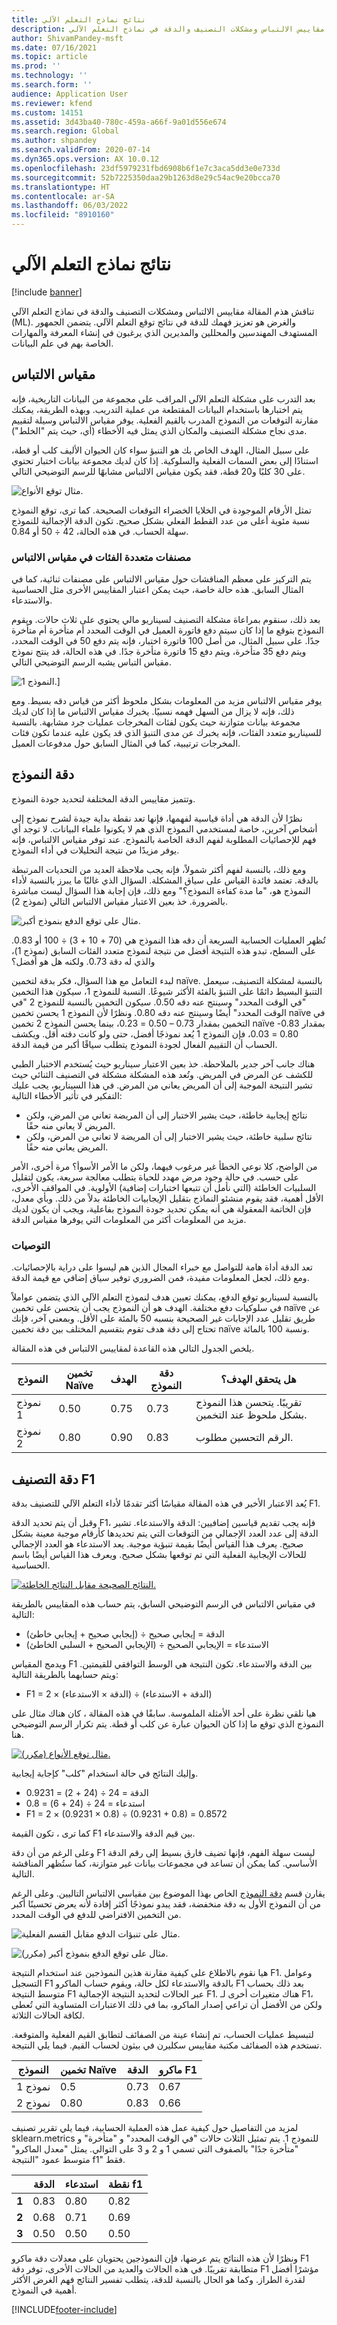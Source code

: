 ```yaml
---
title: نتائج نماذج التعلم الآلي
description: تناقش هذم المقالة مقاييس الالتباس ومشكلات التصنيف والدقة في نماذج التعلم الآلي (ML). والغرض هو تعزيز فهمك للدقة في نتائج توقع التعلم الآلي.
author: ShivamPandey-msft
ms.date: 07/16/2021
ms.topic: article
ms.prod: ''
ms.technology: ''
ms.search.form: ''
audience: Application User
ms.reviewer: kfend
ms.custom: 14151
ms.assetid: 3d43ba40-780c-459a-a66f-9a01d556e674
ms.search.region: Global
ms.author: shpandey
ms.search.validFrom: 2020-07-14
ms.dyn365.ops.version: AX 10.0.12
ms.openlocfilehash: 23df5979231fbd6908b6f1e7c3aca5dd3e0e733d
ms.sourcegitcommit: 52b7225350daa29b1263d8e29c54ac9e20bcca70
ms.translationtype: HT
ms.contentlocale: ar-SA
ms.lasthandoff: 06/03/2022
ms.locfileid: "8910160"
---
```

# <a name="results-of-machine-learning-models"></a>نتائج نماذج التعلم الآلي

[!include [banner](../includes/banner.md)]

تناقش هذم المقالة مقاييس الالتباس ومشكلات التصنيف والدقة في نماذج التعلم الآلي (ML). والغرض هو تعزيز فهمك للدقة في نتائج توقع التعلم الآلي. يتضمن الجمهور المستهدف المهندسين والمحللين والمديرين الذي يرغبون في إنشاء المعرفة والمهارات الخاصة بهم في علم البيانات.

## <a name="confusion-matrix"></a>مقياس الالتباس
بعد التدرب على مشكلة التعلم الآلي المراقب على مجموعة من البيانات التاريخية، فإنه يتم اختبارها باستخدام البيانات المقتطعة من عملية التدريب. وبهذه الطريقة، يمكنك مقارنة التوقعات من النموذج المدرب بالقيم الفعلية. يوفر مقياس الالتباس وسيلة لتقييم مدى نجاح مشكلة التصنيف والمكان الذي يمثل فيه الأخطاء (أي، حيث يتم "الخلط").

على سبيل المثال، الهدف الخاص بك هو التنبؤ سواء كان الحيوان الأليف كلب أو قطة، استنادًا إلى بعض السمات الفعلية والسلوكية. إذا كان لديك مجموعة بيانات اختبار تحتوي على 30 كلبًا و20 قطة، فقد يكون مقياس الالتباس مشابهًا للرسم التوضيحي التالي.

![مثال توقع الأنواع.](media/species-prediction-matrix.png)

تمثل الأرقام الموجودة في الخلايا الخضراء التوقعات الصحيحة. كما ترى، توقع النموذج نسبة مئوية أعلى من عدد القطط الفعلي بشكل صحيح. تكون الدقة الإجمالية للنموذج سهلة الحساب. في هذه الحالة، 42 ÷ 50 أو 0.84.

### <a name="multi-class-classifiers-in-a-confusion-matrix"></a>مصنفات متعددة الفئات في مقياس الالتباس

يتم التركيز على معظم المناقشات حول مقياس الالتباس على مصنفات ثنائية، كما في المثال السابق. هذه حالة خاصة، حيث يمكن اعتبار المقاييس الأخرى مثل الحساسية والاستدعاء.

بعد ذلك، سنقوم بمراعاة مشكلة التصنيف لسيناريو مالي يحتوي على ثلاث حالات. ويقوم النموذج بتوقع ما إذا كان سيتم دفع فاتورة العميل في الوقت المحدد أم متأخرة أم متأخرة جدًا. على سبيل المثال، من أصل 100 فاتورة اختبار، فإنه يتم دفع 50 في الوقت المحدد، ويتم دفع 35 متأخرة، ويتم دفع 15 فاتورة متأخرة جدًا. في هذه الحالة، قد ينتج نموذج مقياس التباس يشبه الرسم التوضيحي التالي.

![النموذج 1.](media/payment-prediction-matrix.png)]

يوفر مقياس الالتباس مزيد من المعلومات بشكل ملحوظ أكثر من قياس دقه بسيط. ومع ذلك، فإنه لا يزال من السهل فهمه نسبيًا. يخبرك مقياس الالتباس ما إذا كان لديك مجموعة بيانات متوازنة حيث يكون لفئات المخرجات عمليات جرد مشابهة. بالنسبة للسيناريو متعدد الفئات، فإنه يخبرك عن مدى التنبؤ الذي قد يكون عليه عندما تكون فئات المخرجات ترتيبية، كما في المثال السابق حول مدفوعات العميل.

## <a name="model-accuracy"></a>دقة النموذج 
وتتميز مقاييس الدقة المختلفة لتحديد جودة النموذج. 

نظرًا لأن الدقة هي أداة قياسية لفهمها، فإنها تعد نقطة بداية جيدة لشرح نموذج إلى أشخاص آخرين، خاصة لمستخدمي النموذج الذي هم لا يكونوا علماء البيانات. لا توجد أي فهم للإحصائيات المطلوبة لفهم الدقة الخاصة بالنموذج. عند توفر مقياس الالتباس، فإنه يوفر مزيدًا من نتيجة التحليلات في أداء النموذج.

ومع ذلك، بالنسبة لفهم أكثر شمولاً، فإنه يجب ملاحظة العديد من التحديات المرتبطة بالدقة. تعتمد فائدة القياس على سياق المشكلة. السؤال الذي غالبًا ما يبرز بالنسبة لأداء النموذج هو، "ما مدة كفاءة النموذج؟" ومع ذلك، فإن إجابة هذا السؤال ليست مباشرة بالضرورة. خذ بعين الاعتبار مقياس الالتباس التالي (نموذج 2).

![مثال على توقع الدفع بنموذج أكبر.](media/payment-prediction-matrix-2.png)

تُظهر العمليات الحسابية السريعة أن دقه هذا النموذج هي (70 + 10 + 3) ÷ 100 أو 0.83. على السطح، تبدو هذه النتيجة أفضل من نتيجة لنموذج متعدد الفئات السابق (نموذج 1)، والذي له دقة 0.73. ولكنه هل هو أفضل؟

لبدء التعامل مع هذا السؤال، فكر بدقة لتخمين naïve. بالنسبة لمشكلة التصنيف، سيعمل التنبؤ البسيط دائمًا على التنبؤ بالفئة الأكثر شيوعًا. النسبة للنموذج 1، سيكون هذا التخمين "في الوقت المحدد" وسينتج عنه دقه 0.50. سيكون التخمين بالنسبة للنموذج 2 "في الوقت المحدد" أيضًا وسينتج عنه دقه 0.80. ونظرًا لأن النموذج 1 يحسن تخمين naïve في التخمين بمقدار 0.73 – 0.50 = 0.23، بينما يحسن النموذج 2 تخمين naïve بمقدار 0.83-0.80 = 0.03، فإن النموذج 1 يُعد نموذجًا أفضل، حتى ولو كانت دقته أقل. ويكشف الحساب أن التقييم الفعال لجودة النموذج يتطلب سياقًا أكبر من قيمة الدقة.

هناك جانب آخر جدير بالملاحظة. خذ بعين الاعتبار سيناريو حيث يُستخدم الاختبار الطبي للكشف عن المرض في المريض. وتُعد هذه المشكلة مشكلة في التصنيف الثنائي حيث تشير النتيجة الموجبة إلى أن المريض يعاني من المرض. في هذا السيناريو، يجب عليك التفكير في تأثير الأخطاء التالية:

- نتائج إيجابية خاطئة، حيث يشير الاختبار إلى أن المريضة تعاني من المرض، ولكن المريض لا يعاني منه حقًا.
- نتائج سلبية خاطئة، حيث يشير الاختبار إلى أن المريضة لا تعاني من المرض، ولكن المريض يعاني منه حقًا.

من الواضح، كلا نوعي الخطأ غير مرغوب فيهما، ولكن ما الأمر الأسوأ؟ مرة أخرى، الأمر على حسب. في حالة وجود مرض مهدد للحياة يتطلب معالجة سريعة، يكون لتقليل السلبيات الخاطئة (التي نأمل أن تتبعها اختبارات إضافية) الأولوية. في المواقف الأخرى، الأقل أهمية، فقد يقوم منشئو النماذج بتقليل الإيجابيات الخاطئة بدلاً من ذلك. وبأي معدل، فإن الخاتمة المعقولة هي أنه يمكن تحديد جودة النموذج بفاعلية، ويجب أن يكون لديك مزيد من المعلومات أكثر من المعلومات التي يوفرها مقياس الدقة.

### <a name="recommendations"></a>التوصيات

تعد الدقة أداة هامة للتواصل مع خبراء المجال الذين هم ليسوا على دراية بالإحصائيات. ومع ذلك، لجعل المعلومات مفيدة، فمن الضروري توفير سياق إضافي مع قيمة الدقة.

بالنسبة لسيناريو توقع الدفع، يمكنك تعيين هدف لنموذج التعلم الآلي الذي يتضمن عواملاً في سلوكيات دفع مختلفة. الهدف هو أن النموذج يجب أن يتحسن على تخمين naïve عن طريق تقليل عدد الإجابات غير الصحيحة بنسبه 50 بالمئة على الأقل. وبمعني آخر، فإنك تحتاج إلى دقة هدف تقوم بتقسيم المختلف بين دقة تخمين naïve ونسبة 100 بالمائة.

يلخص الجدول التالي هذه القاعدة لمقاييس الالتباس في هذه المقالة.

| النموذج   | تخمين Naïve | الهدف | دقة النموذج | هل يتحقق الهدف؟                                          |
|---------|-------------|--------|----------------|-----------------------------------------------------------|
| نموذج 1 | 0.50        | 0.75   | 0.73           | تقريبًا. يتحسن هذا النموذج بشكل ملحوظ عند التخمين. |
| نموذج 2 | 0.80        | 0.90   | 0.83           | الرقم التحسين مطلوب.                              |

## <a name="classification-f1-accuracy"></a>دقة التصنيف F1

يُعد الاعتبار الأخير في هذه المقالة مقياسًا أكثر تقدمًا لأداء التعلم الآلي للتصنيف بدقة F1.

وقبل أن يتم تحديد الدقة F1، فإنه يجب تقديم قياسين إضافيين: الدقة والاستدعاء. تشير الدقة إلى عدد العدد الإجمالي من التوقعات التي يتم تحديدها كأرقام موجبة معينة بشكل صحيح. يعرف هذا القياس أيضًا بقيمة تنبؤية موجبة. يعد الاستدعاء هو العدد الإجمالي للحالات الإيجابية الفعلية التي تم توقعها بشكل صحيح. ويعرف هذا القياس أيضًا باسم الحساسية.

[![النتائج الصحيحة مقابل النتائج الخاطئة.](./media/tn-fn.png)](./media/tn-fn.png)

في مقياس الالتباس في الرسم التوضيحي السابق، يتم حساب هذه المقاييس بالطريقة التالية:

- الدقة = إيجابي صحيح ÷ (إيجابي صحيح + إيجابي خاطئ)
- الاستدعاء = الإيجابي الصحيح ÷ (الإيجابي الصحيح + السلبي الخاطئ)

ويدمج المقياس F1 بين الدقة والاستدعاء. تكون النتيجة هي الوسط التوافقي للقيمتين. ويتم حسابهما بالطريقة التالية:

- F1 = 2 × (الدقة × الاستدعاء) ÷ (الدقة + الاستدعاء)

هيا نلقي نظرة على أحد الأمثلة الملموسة. سابقًا في هذه المقالة ، كان هناك مثال على النموذج الذي توقع ما إذا كان الحيوان عبارة عن كلب أو قطة. يتم تكرار الرسم التوضيحي هنا.

[![مثال توقع الأنواع (مكرر).](./media/species-prediction-matrix.png)](./media/species-prediction-matrix.png)

وإليك النتائج في حالة استخدام "كلب" كإجابة إيجابية.

- الدقة = 24 ÷ (24 + 2) = 0.9231
- استدعاء = 24 ÷ (24 + 6) = 0.8
- F1 = 2 × (0.9231 × 0.8) ÷ (0.9231 + 0.8) = 0.8572

كما ترى ، تكون القيمة F1 بين قيم الدقة والاستدعاء.

وعلى الرغم من أن دقة F1 ليست سهلة الفهم، فإنها تضيف فارق بسيط إلى رقم الدقة الأساسي. كما يمكن أن تساعد في مجموعات بيانات غير متوازنة، كما ستُظهر المناقشة التالية.

يقارن قسم [دقة النموذج](#model-accuracy) الخاص بهذا الموضوع بين مقياسي الالتباس التاليين. وعلى الرغم من أن النموذج الأول به دقة منخفضة، فقد يبدو نموذجًا أكثر إفادة لأنه يعرض تحسينًا أكبر من التخمين الافتراضي للدفع في الوقت المحدد.

![مثال على تنبؤات الدفع مقابل القسم الفعلية.](media/payment-prediction-matrix.png)

![مثال على توقع الدفع بنموذج أكبر (مكرر).](media/payment-prediction-matrix-2.png)

هيا نقوم بالاطلاع على كيفية مقارنة هذين النموذجين عند استخدام النتيجة F1. وعوامل التسجيل F1 بالدقة والاستدعاء لكل حالة، ويقوم حساب الماكرو F1 بعد ذلك بحساب متوسط النتيجة F1 عبر الحالات لتحديد النتيجة الإجمالية F1. هناك متغيرات أخرى لـ F1، ولكن من الأفضل أن تراعي إصدار الماكرو، بما في ذلك الاعتبارات المتساوية التي تُعطى لكافة الحالات الثلاثة.

لتبسيط عمليات الحساب، تم إنشاء عينة من الصفائف لتطابق القيم الفعلية والمتوقعة. تستخدم هذه الصفائف مكتبة مقاييس سكليرن في بيثون لحساب القيم. فيما يلي النتيجة.

| النموذج   | تخمين Naïve | الدقة | ماكرو F1 |
|---------|-------------|----------|----------|
| نموذج 1 | 0.5         | 0.73     | 0.67     |
| نموذج 2 | 0.80        | 0.83     | 0.66     |

لمزيد من التفاصيل حول كيفية عمل هذه العملية الحسابية، فيما يلي تقرير تصنيف sklearn.metrics للنموذج 1. يتم تمثيل الثلاث حالات "في الوقت المحدد" و "متأخرة" و "متأخرة جدًا" بالصفوف التي تسمي 1 و 2 و 3 على التوالي. يمثل "معدل الماكرو" متوسط عمود "النتيجة f1" فقط.

| &nbsp;    | الدقة | استدعاء   | نقطة f1 |
|-----------|-----------|----------|----------|
| **1**     | 0.83      | 0.80     | 0.82     |
| **2**     | 0.68      | 0.71     | 0.69     |
| **3**     | 0.50      | 0.50     | 0.50     |

ونظرًا لأن هذه النتائج يتم عرضها، فإن النموذجين يحتويان على معدلات دقة ماكرو F1 متطابقة تقريبًا. في هذه الحالات والعديد من الحالات الأخرى، توفر دقة F1 مؤشرًا أفضل لقدرة الطراز. وكما هو الحال بالنسبة للدقة، يتطلب تفسير النتائج فهم الغرض الأكثر أهمية في النموذج.

[!INCLUDE[footer-include](../../includes/footer-banner.md)]
